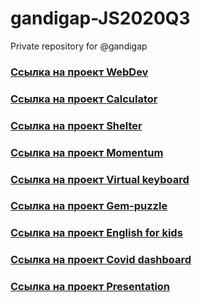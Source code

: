 # gandigap-JS2020Q3
Private repository for @gandigap

### [Cсылка на проект WebDev](https://rolling-scopes-school.github.io/gandigap-JS2020Q3/webdev/)
### [Cсылка на проект Calculator](https://rolling-scopes-school.github.io/gandigap-JS2020Q3/calculator/)
### [Cсылка на проект Shelter](https://rolling-scopes-school.github.io/gandigap-JS2020Q3/shelter/pages/main/)
### [Cсылка на проект Momentum](https://gandigap-momentum.netlify.app/)
### [Cсылка на проект Virtual keyboard](https://rolling-scopes-school.github.io/gandigap-JS2020Q3/keyboard/)
### [Cсылка на проект Gem-puzzle](https://rolling-scopes-school.github.io/gandigap-JS2020Q3/gem-puzzle/dist/)
### [Cсылка на проект English for kids](https://rolling-scopes-school.github.io/gandigap-JS2020Q3/english-for-kids/dist/)
### [Cсылка на проект Covid dashboard](https://gandigap-covid-dashboard.netlify.app/)
### [Cсылка на проект Presentation](https://rolling-scopes-school.github.io/gandigap-JS2020Q3/presentation/)